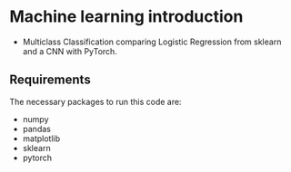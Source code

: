 # Machine learning introduction

* Multiclass Classification comparing Logistic Regression from sklearn and a CNN with PyTorch.

## Requirements

The necessary packages to run this code are:
* numpy
* pandas
* matplotlib
* sklearn
* pytorch